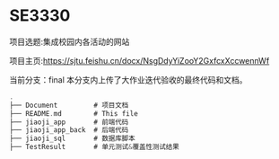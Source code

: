 # SE3330

项目选题:集成校园内各活动的网站 

项目主页:https://sjtu.feishu.cn/docx/NsgDdyYiZooY2GxfcxXccwennWf 

当前分支：final
本分支内上传了大作业迭代验收的最终代码和文档。


```c
.
├── Document         # 项目文档
├── README.md        # This file
├── jiaoji_app       # 前端代码
├── jiaoji_app_back  # 后端代码
├── jiaoji_sql       # 数据库脚本
├── TestResult       # 单元测试&覆盖性测试结果
